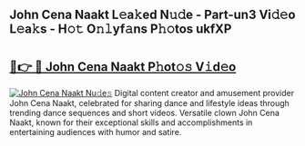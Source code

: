 ## John Cena Naakt L𝚎a𝚔ed N𝚞𝚍e - Part-un3 Vi𝚍𝚎o L𝚎a𝚔s - H𝚘𝚝 O𝚗𝚕yf𝚊ns P𝚑𝚘tos ukfXP

# <h2><a href="http://kf1t0g.oniu.top/?m=John+Cena+Naakt">🔗👉 🔴 John Cena Naakt P𝚑ot𝚘𝚜 V𝚒d𝚎o</a></h2>

[![John Cena Naakt Nu𝚍e𝚜](https://i.imgur.com/0qMVB7G.gif)](http://kf1t0g.oniu.top/?m=John+Cena+Naakt)
Digital content creator and amusement provider John Cena Naakt, celebrated for sharing dance and lifestyle ideas through trending dance sequences and short videos. Versatile clown John Cena Naakt, known for their exceptional skills and accomplishments in entertaining audiences with humor and satire.  
